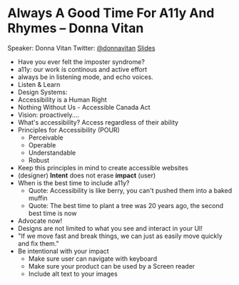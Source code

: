 # Always A Good Time For A11y And Rhymes – Donna Vitan
Speaker: Donna Vitan
Twitter: [@donnavitan](https://twitter.com/donnavitan)
[Slides](https://docs.google.com/presentation/d/169RTfjAi5lMY4kDtK953zNwgjDNRzqqtYmk8B4V2WcM/edit)

- Have you ever felt the imposter syndrome?
- a11y: our work is continous and active effort
- always be in listening mode, and echo voices.
- Listen & Learn
- Design Systems: 
- Accessibility is a Human Right
- Nothing Without Us - Accessible Canada Act
- Vision: proactively....
- What's accessibility? Access regardless of their ability
- Principles for Accessibility (POUR)
    - Perceivable
    - Operable
    - Understandable
    - Robust
- Keep this principles in mind to create accessible websites
- (designer) **Intent** does not erase **impact** (user)
- When is the best time to include a11y?
    - Quote: Accessibility is like berry, you can't pushed them into a baked muffin
    - Quote: The best time to plant a tree was 20 years ago, the second best time is now
- Advocate now!
- Designs are not limited to what you see and interact in your UI!
- "If we move fast and break things, we can just as easily move quickly and fix them."
- Be intentional with your impact
    - Make sure user can navigate with keyboard
    - Make sure your product can be used by a Screen reader
    - Include alt text to your images
